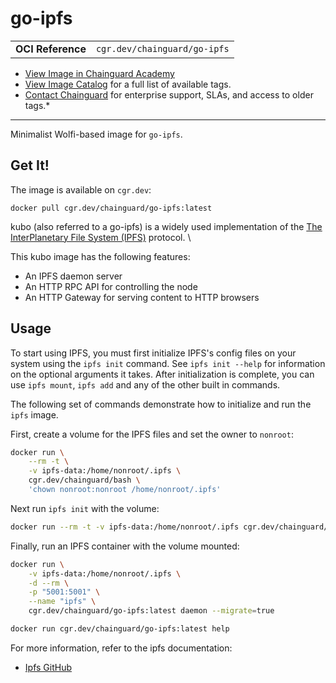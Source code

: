 <!--monopod:start-->
# go-ipfs
| | |
| - | - |
| **OCI Reference** | `cgr.dev/chainguard/go-ipfs` |


* [View Image in Chainguard Academy](https://edu.chainguard.dev/chainguard/chainguard-images/reference/go-ipfs/overview/)
* [View Image Catalog](https://console.enforce.dev/images/catalog) for a full list of available tags.
* [Contact Chainguard](https://www.chainguard.dev/chainguard-images) for enterprise support, SLAs, and access to older tags.*

---
<!--monopod:end-->

<!--overview:start-->
Minimalist Wolfi-based image for `go-ipfs`.
<!--overview:end-->

<!--getting:start-->
## Get It!
The image is available on `cgr.dev`:

```
docker pull cgr.dev/chainguard/go-ipfs:latest
```
<!--getting:end-->

<!--body:start-->

kubo (also referred to a go-ipfs) is a widely used implementation of the [The InterPlanetary File System (IPFS)](https://docs.ipfs.io/) protocol. \

This kubo image has the following features:
* An IPFS daemon server
* An HTTP RPC API for controlling the node
* An HTTP Gateway for serving content to HTTP browsers

## Usage

To start using IPFS, you must first initialize IPFS's config files on your system using the `ipfs init` command.
See `ipfs init --help` for information on the optional arguments it takes. After initialization is complete, you can use `ipfs mount`, `ipfs add` and any of the other built in commands.

The following set of commands demonstrate how to initialize and run the `ipfs` image.

First, create a volume for the IPFS files and set the owner to `nonroot`:
```bash
docker run \
    --rm -t \
    -v ipfs-data:/home/nonroot/.ipfs \
    cgr.dev/chainguard/bash \
    'chown nonroot:nonroot /home/nonroot/.ipfs'
```

Next run `ipfs init` with the volume:

```bash
docker run --rm -t -v ipfs-data:/home/nonroot/.ipfs cgr.dev/chainguard/go-ipfs:latest init
```

Finally, run an IPFS container with the volume mounted:

```bash
docker run \
    -v ipfs-data:/home/nonroot/.ipfs \
    -d --rm \
    -p "5001:5001" \
    --name "ipfs" \
    cgr.dev/chainguard/go-ipfs:latest daemon --migrate=true
```


```bash
docker run cgr.dev/chainguard/go-ipfs:latest help
```

For more information, refer to the ipfs documentation:
- [Ipfs GitHub](https://github.com/ipfs/kubo)
<!--body:end-->
